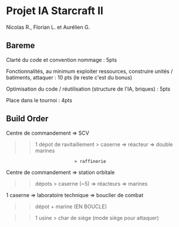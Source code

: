 # Projet IA Starcraft II
Nicolas R., Florian L. et Aurélien G.

## Bareme
Clarté du code et convention nommage : 5pts

Fonctionnalités, au minimum exploiter ressources, construire unités / batiments, attaquer : 10 pts (le reste c'est du bonus)

Optimisation du code / réutilisation (structure de l'IA, briques) : 5pts

Place dans le tournoi : 4pts

## Build Order
Centre de commandement => SCV

>> 1 dépot de ravitaillement > caserne => réacteur => double marines

                              > raffinerie

Centre de commandement => station orbitale

>> dépots > caserne (~5) => réacteurs => marines

1 caserne => laboratoire technique => bouclier de combat

>> dépot + marine (EN BOUCLE)

>> 1 usine > char de siège (mode siège pour attaquer)
